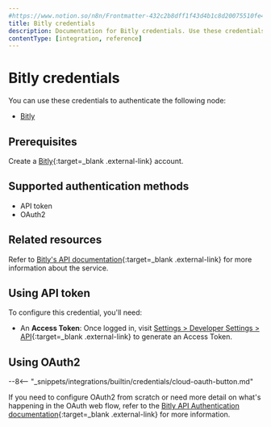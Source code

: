 ```yaml
---
#https://www.notion.so/n8n/Frontmatter-432c2b8dff1f43d4b1c8d20075510fe4
title: Bitly credentials
description: Documentation for Bitly credentials. Use these credentials to authenticate Bitly in n8n, a workflow automation platform.
contentType: [integration, reference]
---
```


# Bitly credentials

You can use these credentials to authenticate the following node:

- [Bitly](/integrations/builtin/app-nodes/n8n-nodes-base.bitly/)

## Prerequisites

Create a [Bitly](https://www.bitly.com/){:target=_blank .external-link} account.

## Supported authentication methods

- API token
- OAuth2

## Related resources

Refer to [Bitly's API documentation](https://dev.bitly.com/){:target=_blank .external-link} for more information about the service.

## Using API token

To configure this credential, you'll need:

- An **Access Token**: Once logged in, visit [Settings > Developer Settings > API](https://app.bitly.com/settings/api/){:target=_blank .external-link} to generate an Access Token.


## Using OAuth2

--8<-- "_snippets/integrations/builtin/credentials/cloud-oauth-button.md"

If you need to configure OAuth2 from scratch or need more detail on what's happening in the OAuth web flow, refer to the [Bitly API Authentication documentation](https://dev.bitly.com/docs/getting-started/authentication/){:target=_blank .external-link} for more information.

